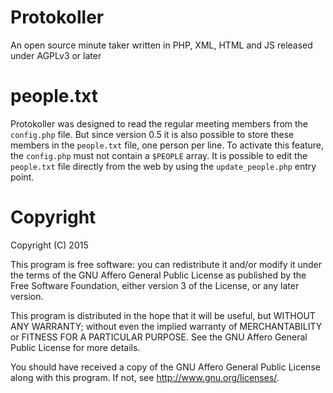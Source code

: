 # Protokoller
An open source minute taker written in PHP, XML, HTML and JS released under AGPLv3 or later

# people.txt

Protokoller was designed to read the regular meeting members from the `config.php` file. But since version 0.5 it is also possible to store these members in the `people.txt` file, one person per line. To activate this feature, the `config.php` must not contain a `$PEOPLE` array. It is possible to edit the `people.txt` file directly from the web by using the `update_people.php` entry point.

# Copyright

Copyright (C) 2015

This program is free software: you can redistribute it and/or modify
it under the terms of the GNU Affero General Public License as
published by the Free Software Foundation, either version 3 of the
License, or any later version.

This program is distributed in the hope that it will be useful,
but WITHOUT ANY WARRANTY; without even the implied warranty of
MERCHANTABILITY or FITNESS FOR A PARTICULAR PURPOSE.  See the
GNU Affero General Public License for more details.

You should have received a copy of the GNU Affero General Public License
along with this program.  If not, see <http://www.gnu.org/licenses/>.
